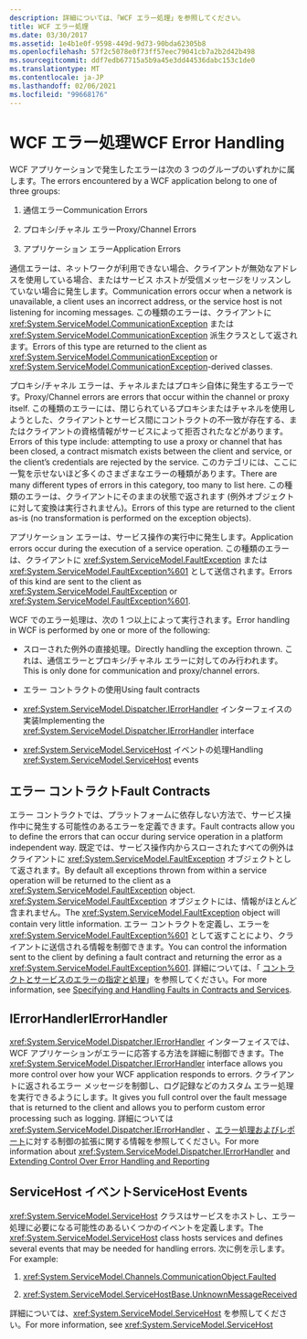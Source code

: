 ```yaml
---
description: 詳細については、「WCF エラー処理」を参照してください。
title: WCF エラー処理
ms.date: 03/30/2017
ms.assetid: 1e4b1e0f-9598-449d-9d73-90bda62305b8
ms.openlocfilehash: 57f2c5078e0f73ff57eec79041cb7a2b2d42b498
ms.sourcegitcommit: ddf7edb67715a5b9a45e3dd44536dabc153c1de0
ms.translationtype: MT
ms.contentlocale: ja-JP
ms.lasthandoff: 02/06/2021
ms.locfileid: "99668176"
---
```

# <a name="wcf-error-handling"></a><span data-ttu-id="8e80a-103">WCF エラー処理</span><span class="sxs-lookup"><span data-stu-id="8e80a-103">WCF Error Handling</span></span>

<span data-ttu-id="8e80a-104">WCF アプリケーションで発生したエラーは次の 3 つのグループのいずれかに属します。</span><span class="sxs-lookup"><span data-stu-id="8e80a-104">The errors encountered by a WCF application belong to one of three groups:</span></span>  
  
1. <span data-ttu-id="8e80a-105">通信エラー</span><span class="sxs-lookup"><span data-stu-id="8e80a-105">Communication Errors</span></span>  
  
2. <span data-ttu-id="8e80a-106">プロキシ/チャネル エラー</span><span class="sxs-lookup"><span data-stu-id="8e80a-106">Proxy/Channel Errors</span></span>  
  
3. <span data-ttu-id="8e80a-107">アプリケーション エラー</span><span class="sxs-lookup"><span data-stu-id="8e80a-107">Application Errors</span></span>  
  
 <span data-ttu-id="8e80a-108">通信エラーは、ネットワークが利用できない場合、クライアントが無効なアドレスを使用している場合、またはサービス ホストが受信メッセージをリッスンしていない場合に発生します。</span><span class="sxs-lookup"><span data-stu-id="8e80a-108">Communication errors occur when a network is unavailable, a client uses an incorrect address, or the service host is not listening for incoming messages.</span></span> <span data-ttu-id="8e80a-109">この種類のエラーは、クライアントに <xref:System.ServiceModel.CommunicationException> または <xref:System.ServiceModel.CommunicationException> 派生クラスとして返されます。</span><span class="sxs-lookup"><span data-stu-id="8e80a-109">Errors of this type are returned to the client as <xref:System.ServiceModel.CommunicationException> or <xref:System.ServiceModel.CommunicationException>-derived classes.</span></span>  
  
 <span data-ttu-id="8e80a-110">プロキシ/チャネル エラーは、チャネルまたはプロキシ自体に発生するエラーです。</span><span class="sxs-lookup"><span data-stu-id="8e80a-110">Proxy/Channel errors are errors that occur within the channel or proxy itself.</span></span> <span data-ttu-id="8e80a-111">この種類のエラーには、閉じられているプロキシまたはチャネルを使用しようとした、クライアントとサービス間にコントラクトの不一致が存在する、またはクライアントの資格情報がサービスによって拒否されたなどがあります。</span><span class="sxs-lookup"><span data-stu-id="8e80a-111">Errors of this type include: attempting to use a proxy or channel that has been closed, a contract mismatch exists between the client and service, or the client’s credentials are rejected by the service.</span></span> <span data-ttu-id="8e80a-112">このカテゴリには、ここに一覧を示せないほど多くのさまざまなエラーの種類があります。</span><span class="sxs-lookup"><span data-stu-id="8e80a-112">There are many different types of errors in this category, too many to list here.</span></span> <span data-ttu-id="8e80a-113">この種類のエラーは、クライアントにそのままの状態で返されます (例外オブジェクトに対して変換は実行されません)。</span><span class="sxs-lookup"><span data-stu-id="8e80a-113">Errors of this type are returned to the client as-is (no transformation is performed on the exception objects).</span></span>  
  
 <span data-ttu-id="8e80a-114">アプリケーション エラーは、サービス操作の実行中に発生します。</span><span class="sxs-lookup"><span data-stu-id="8e80a-114">Application errors occur during the execution of a service operation.</span></span> <span data-ttu-id="8e80a-115">この種類のエラーは、クライアントに <xref:System.ServiceModel.FaultException> または <xref:System.ServiceModel.FaultException%601> として送信されます。</span><span class="sxs-lookup"><span data-stu-id="8e80a-115">Errors of this kind are sent to the client as <xref:System.ServiceModel.FaultException> or <xref:System.ServiceModel.FaultException%601>.</span></span>  
  
 <span data-ttu-id="8e80a-116">WCF でのエラー処理は、次の 1 つ以上によって実行されます。</span><span class="sxs-lookup"><span data-stu-id="8e80a-116">Error handling in WCF is performed by one or more of the following:</span></span>  
  
- <span data-ttu-id="8e80a-117">スローされた例外の直接処理。</span><span class="sxs-lookup"><span data-stu-id="8e80a-117">Directly handling the exception thrown.</span></span> <span data-ttu-id="8e80a-118">これは、通信エラーとプロキシ/チャネル エラーに対してのみ行われます。</span><span class="sxs-lookup"><span data-stu-id="8e80a-118">This is only done for communication and proxy/channel errors.</span></span>  
  
- <span data-ttu-id="8e80a-119">エラー コントラクトの使用</span><span class="sxs-lookup"><span data-stu-id="8e80a-119">Using fault contracts</span></span>  
  
- <span data-ttu-id="8e80a-120"><xref:System.ServiceModel.Dispatcher.IErrorHandler> インターフェイスの実装</span><span class="sxs-lookup"><span data-stu-id="8e80a-120">Implementing the <xref:System.ServiceModel.Dispatcher.IErrorHandler> interface</span></span>  
  
- <span data-ttu-id="8e80a-121"><xref:System.ServiceModel.ServiceHost> イベントの処理</span><span class="sxs-lookup"><span data-stu-id="8e80a-121">Handling <xref:System.ServiceModel.ServiceHost> events</span></span>  
  
## <a name="fault-contracts"></a><span data-ttu-id="8e80a-122">エラー コントラクト</span><span class="sxs-lookup"><span data-stu-id="8e80a-122">Fault Contracts</span></span>  

 <span data-ttu-id="8e80a-123">エラー コントラクトでは、プラットフォームに依存しない方法で、サービス操作中に発生する可能性のあるエラーを定義できます。</span><span class="sxs-lookup"><span data-stu-id="8e80a-123">Fault contracts allow you to define the errors that can occur during service operation in a platform independent way.</span></span> <span data-ttu-id="8e80a-124">既定では、サービス操作内からスローされたすべての例外はクライアントに <xref:System.ServiceModel.FaultException> オブジェクトとして返されます。</span><span class="sxs-lookup"><span data-stu-id="8e80a-124">By default all exceptions thrown from within a service operation will be returned to the client as a <xref:System.ServiceModel.FaultException> object.</span></span> <span data-ttu-id="8e80a-125"><xref:System.ServiceModel.FaultException> オブジェクトには、情報がほとんど含まれません。</span><span class="sxs-lookup"><span data-stu-id="8e80a-125">The <xref:System.ServiceModel.FaultException> object will contain very little information.</span></span> <span data-ttu-id="8e80a-126">エラー コントラクトを定義し、エラーを <xref:System.ServiceModel.FaultException%601> として返すことにより、クライアントに送信される情報を制御できます。</span><span class="sxs-lookup"><span data-stu-id="8e80a-126">You can control the information sent to the client by defining a fault contract and returning the error as a <xref:System.ServiceModel.FaultException%601>.</span></span> <span data-ttu-id="8e80a-127">詳細については、「 [コントラクトとサービスのエラーの指定と処理](specifying-and-handling-faults-in-contracts-and-services.md)」を参照してください。</span><span class="sxs-lookup"><span data-stu-id="8e80a-127">For more information, see [Specifying and Handling Faults in Contracts and Services](specifying-and-handling-faults-in-contracts-and-services.md).</span></span>  
  
## <a name="ierrorhandler"></a><span data-ttu-id="8e80a-128">IErrorHandler</span><span class="sxs-lookup"><span data-stu-id="8e80a-128">IErrorHandler</span></span>  

 <span data-ttu-id="8e80a-129"><xref:System.ServiceModel.Dispatcher.IErrorHandler> インターフェイスでは、WCF アプリケーションがエラーに応答する方法を詳細に制御できます。</span><span class="sxs-lookup"><span data-stu-id="8e80a-129">The <xref:System.ServiceModel.Dispatcher.IErrorHandler> interface allows you more control over how your WCF application responds to errors.</span></span>  <span data-ttu-id="8e80a-130">クライアントに返されるエラー メッセージを制御し、ログ記録などのカスタム エラー処理を実行できるようにします。</span><span class="sxs-lookup"><span data-stu-id="8e80a-130">It gives you full control over the fault message that is returned to the client and allows you to perform custom error processing such as logging.</span></span>  <span data-ttu-id="8e80a-131">詳細については <xref:System.ServiceModel.Dispatcher.IErrorHandler> 、[エラー処理およびレポート](./samples/extending-control-over-error-handling-and-reporting.md)に対する制御の拡張に関する情報を参照してください。</span><span class="sxs-lookup"><span data-stu-id="8e80a-131">For more information about <xref:System.ServiceModel.Dispatcher.IErrorHandler> and [Extending Control Over Error Handling and Reporting](./samples/extending-control-over-error-handling-and-reporting.md)</span></span>  
  
## <a name="servicehost-events"></a><span data-ttu-id="8e80a-132">ServiceHost イベント</span><span class="sxs-lookup"><span data-stu-id="8e80a-132">ServiceHost Events</span></span>  

 <span data-ttu-id="8e80a-133"><xref:System.ServiceModel.ServiceHost> クラスはサービスをホストし、エラー処理に必要になる可能性のあるいくつかのイベントを定義します。</span><span class="sxs-lookup"><span data-stu-id="8e80a-133">The <xref:System.ServiceModel.ServiceHost> class hosts services and defines several events that may be needed for handling errors.</span></span> <span data-ttu-id="8e80a-134">次に例を示します。</span><span class="sxs-lookup"><span data-stu-id="8e80a-134">For example:</span></span>  
  
1. <xref:System.ServiceModel.Channels.CommunicationObject.Faulted>
  
2. <xref:System.ServiceModel.ServiceHostBase.UnknownMessageReceived>
  
 <span data-ttu-id="8e80a-135">詳細については、<xref:System.ServiceModel.ServiceHost> を参照してください。</span><span class="sxs-lookup"><span data-stu-id="8e80a-135">For more information, see <xref:System.ServiceModel.ServiceHost></span></span>
